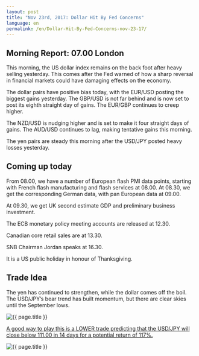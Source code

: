 ```yaml
---
layout: post
title: "Nov 23rd, 2017: Dollar Hit By Fed Concerns"
language: en
permalink: /en/Dollar-Hit-By-Fed-Concerns-nov-23-17/
---
```

## Morning Report: 07.00 London

This morning, the US dollar index remains on the back foot after heavy selling yesterday. This comes after the Fed warned of how a sharp reversal in financial markets could have damaging effects on the economy. 

The dollar pairs have positive bias today, with the EUR/USD posting the biggest gains yesterday. The GBP/USD is not far behind and is now set to post its eighth straight day of gains. The EUR/GBP continues to creep higher. 

The NZD/USD is nudging higher and is set to make it four straight days of gains. The AUD/USD continues to lag, making tentative gains this morning. 

The yen pairs are steady this morning after the USD/JPY posted heavy losses yesterday. 

## Coming up today 

From 08.00, we have a number of European flash PMI data points, starting with French flash manufacturing and flash services at 08.00. At 08.30, we get the corresponding German data, with pan European data at 09.00. 

At 09.30, we get UK second estimate GDP and preliminary business investment. 

The ECB monetary policy meeting accounts are released at 12.30. 

Canadian core retail sales are at 13.30. 

SNB Chairman Jordan speaks at 16.30. 

It is a US public holiday in honour of Thanksgiving. 

## Trade Idea

The yen has continued to strengthen, while the dollar comes off the boil. The USD/JPY’s bear trend has built momentum, but there are clear skies until the September lows. 

<img class="post-image" src="{{ site.url }}/images/nov/2017-11-23_06-50-34.jpg" alt="{{ page.title }}" title="{{ page.title }}">

<a href="%LINK%%?currency=GBP&market=forex&underlying=frxUSDJPY&formname=higherlower&duration_amount=14&duration_units=d&expiry_type=duration&amount=10&amount_type=payout&barrier=111.00" target="_blank">A good way to play this is a LOWER trade predicting that the USD/JPY will close below 111.00 in 14 days for a potential return of 117%.</a>

<img class="post-image" src="{{ site.url }}/images/nov/2017-11-23_06-53-33.jpg" alt="{{ page.title }}" title="{{ page.title }}">
